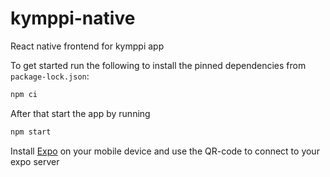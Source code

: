 # kymppi-native
React native frontend for kymppi app

To get started run the following to install the pinned dependencies from `package-lock.json`:

```bash
npm ci
```

After that start the app by running

```bash
npm start
```

Install [Expo](https://expo.io/) on your mobile device and use the QR-code to connect to your expo server
